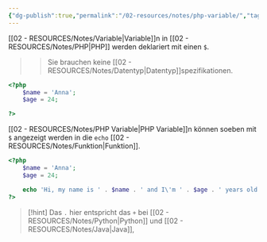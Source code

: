 ```yaml
---
{"dg-publish":true,"permalink":"/02-resources/notes/php-variable/","tags":["code/php"],"noteIcon":"","updated":"2025-09-05T10:12:31.190+02:00"}
---
```


[[02 - RESOURCES/Notes/Variable\|Variable]]n in [[02 - RESOURCES/Notes/PHP\|PHP]] werden deklariert mit einen `$`.
>>Sie brauchen keine [[02 - RESOURCES/Notes/Datentyp\|Datentyp]]spezifikationen.

```php
<?php
	$name = 'Anna';
	$age = 24;

?>
```

[[02 - RESOURCES/Notes/PHP Variable\|PHP Variable]]n können soeben mit `$` angezeigt werden in die `echo` [[02 - RESOURCES/Notes/Funktion\|Funktion]].

```php
<?php
	$name = 'Anna';
	$age = 24;

	echo 'Hi, my name is ' . $name . ' and I\'m ' . $age . ' years old.'
?>
```

>[!hint] 
>Das `.` hier entspricht das `+` bei [[02 - RESOURCES/Notes/Python\|Python]] und [[02 - RESOURCES/Notes/Java\|Java]],
